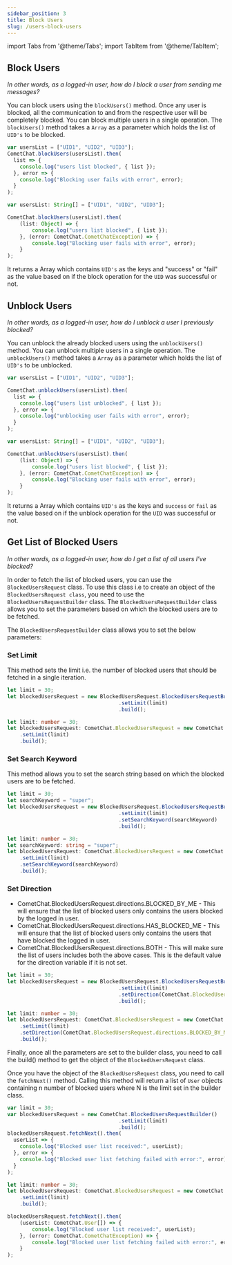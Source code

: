 ```yaml
---
sidebar_position: 3
title: Block Users
slug: /users-block-users
---
```


import Tabs from '@theme/Tabs';
import TabItem from '@theme/TabItem';


## Block Users

_In other words, as a logged-in user, how do I block a user from sending me messages?_

You can block users using the `blockUsers()` method.  Once any user is blocked, all the communication to and from the respective user will be completely blocked. You can block multiple users in a single operation. The `blockUsers()` method takes a `Array` as a parameter which holds the list of `UID's` to be blocked.

<Tabs>
<TabItem value="1" label="Javascript">

```Javascript
var usersList = ["UID1", "UID2", "UID3"];
CometChat.blockUsers(usersList).then(
  list => {
    console.log("users list blocked", { list });
  }, error => {
    console.log("Blocking user fails with error", error);
  }
);
```

</TabItem>

<TabItem value="2" label="Typescript">

```Typescript
var usersList: String[] = ["UID1", "UID2", "UID3"];

CometChat.blockUsers(usersList).then(
    (list: Object) => {
        console.log("users list blocked", { list });
    }, (error: CometChat.CometChatException) => {
        console.log("Blocking user fails with error", error);
    }
);
```

</TabItem>
</Tabs>



It returns a Array which contains `UID's` as the keys and "success" or "fail" as the value based on if the block operation for the `UID` was successful or not.

## Unblock Users

_In other words, as a logged-in user, how do I unblock a user I previously blocked?_

You can unblock the already blocked users using the `unblockUsers()` method. You can unblock multiple users in a single operation. The `unblockUsers()` method takes a `Array` as a parameter which holds the list of `UID's` to be unblocked.

<Tabs>
<TabItem value="1" label="Javascript">

```Javascript
var usersList = ["UID1", "UID2", "UID3"];

CometChat.unblockUsers(usersList).then(
  list => {
    console.log("users list unblocked", { list });
  }, error => {
    console.log("unblocking user fails with error", error);
  }
);
```

</TabItem>

<TabItem value="2" label="Typescript">

```Typescript
var usersList: String[] = ["UID1", "UID2", "UID3"];

CometChat.unblockUsers(usersList).then(
    (list: Object) => {
        console.log("users list blocked", { list });
    }, (error: CometChat.CometChatException) => {
        console.log("Blocking user fails with error", error);
    }
);
```

</TabItem>
</Tabs>



It returns a Array which contains `UID's` as the keys and `success` or `fail` as the value based on if the unblock operation for the `UID` was successful or not.

## Get List of Blocked Users

_In other words, as a logged-in user, how do I get a list of all users I've blocked?_

In order to fetch the list of blocked users, you can use the `BlockedUsersRequest` class. To use this class i.e to create an object of the `BlockedUsersRequest class`, you need to use the `BlockedUsersRequestBuilder` class. The `BlockedUsersRequestBuilder` class allows you to set the parameters based on which the blocked users are to be fetched.

The `BlockedUsersRequestBuilder` class allows you to set the below parameters:

### Set Limit

This method sets the limit i.e. the number of blocked users that should be fetched in a single iteration.

<Tabs>
<TabItem value="1" label="Javascript">

```Javascript
let limit = 30;
let blockedUsersRequest = new BlockedUsersRequest.BlockedUsersRequestBuilder()
                    				.setLimit(limit)
                    				.build();
```

</TabItem>

<TabItem value="2" label="Typescript">

```Typescript
let limit: number = 30;
let blockedUsersRequest: CometChat.BlockedUsersRequest = new CometChat.BlockedUsersRequestBuilder()
    .setLimit(limit)
    .build();
```

</TabItem>
</Tabs>



### Set Search Keyword

This method allows you to set the search string based on which the blocked users are to be fetched.

<Tabs>
<TabItem value="1" label="Javascript">

```Javascript
let limit = 30;
let searchKeyword = "super";
let blockedUsersRequest = new BlockedUsersRequest.BlockedUsersRequestBuilder()
                    				.setLimit(limit)
                    				.setSearchKeyword(searchKeyword)
                    				.build();
```

</TabItem>

<TabItem value="2" label="Typescript">

```Typescript
let limit: number = 30;
let searchKeyword: string = "super";
let blockedUsersRequest: CometChat.BlockedUsersRequest = new CometChat.BlockedUsersRequestBuilder()
    .setLimit(limit)
    .setSearchKeyword(searchKeyword)
    .build();
```

</TabItem>
</Tabs>



### Set Direction

- CometChat.BlockedUsersRequest.directions.BLOCKED_BY_ME - This will ensure that the list of blocked users only contains the users blocked by the logged in user. 
- CometChat.BlockedUsersRequest.directions.HAS_BLOCKED_ME - This will ensure that the list of blocked users only contains the users that have blocked the logged in user.
- CometChat.BlockedUsersRequest.directions.BOTH - This will make sure the list of users includes both the above cases. This is the default value for the direction variable if it is not set.

<Tabs>
<TabItem value="1" label="Javascript">

```Javascript
let limit = 30;
let blockedUsersRequest = new BlockedUsersRequest.BlockedUsersRequestBuilder()
                    				.setLimit(limit)
                    				.setDirection(CometChat.BlockedUsersRequest.directions.BLOCKED_BY_ME)
                    				.build();
```

</TabItem>

<TabItem value="2" label="Typescript">

```Typescript
let limit: number = 30;
let blockedUsersRequest: CometChat.BlockedUsersRequest = new CometChat.BlockedUsersRequestBuilder()
    .setLimit(limit)
    .setDirection(CometChat.BlockedUsersRequest.directions.BLOCKED_BY_ME)
    .build();
```

</TabItem>
</Tabs>



Finally, once all the parameters are set to the builder class, you need to call the build() method to get the object of the `BlockedUsersRequest` class.

Once you have the object of the `BlockedUsersRequest` class, you need to call the `fetchNext()` method. Calling this method will return a list of `User` objects containing n number of blocked users where N is the limit set in the builder class.

<Tabs>
<TabItem value="1" label="Javascript">

```Javascript
var limit = 30;
var blockedUsersRequest = new CometChat.BlockedUsersRequestBuilder()
                    				.setLimit(limit)
                    				.build();
blockedUsersRequest.fetchNext().then(
  userList => {
    console.log("Blocked user list received:", userList);
  }, error => {
    console.log("Blocked user list fetching failed with error:", error);
  }
);
```

</TabItem>

<TabItem value="2" label="Typescript">

```Typescript
let limit: number = 30;
let blockedUsersRequest: CometChat.BlockedUsersRequest = new CometChat.BlockedUsersRequestBuilder()
    .setLimit(limit)
    .build();

blockedUsersRequest.fetchNext().then(
    (userList: CometChat.User[]) => {
        console.log("Blocked user list received:", userList);
    }, (error: CometChat.CometChatException) => {
        console.log("Blocked user list fetching failed with error:", error);
    }
);
```

</TabItem>
</Tabs>


